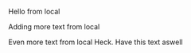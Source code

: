 
Hello from local

Adding more text from local

Even more text from local
Heck. Have this text aswell